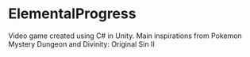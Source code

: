 # ElementalProgress

Video game created using C# in Unity.
Main inspirations from Pokemon Mystery Dungeon and Divinity: Original Sin II
